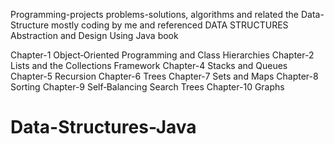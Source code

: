 Programming-projects problems-solutions, algorithms and related the Data-Structure mostly coding by me and referenced DATA STRUCTURES Abstraction and Design Using Java book

Chapter-1 Object‐Oriented Programming and Class Hierarchies
Chapter-2 Lists and the Collections Framework
Chapter-4 Stacks and Queues
Chapter-5 Recursion
Chapter-6 Trees
Chapter-7 Sets and Maps
Chapter-8 Sorting
Chapter-9 Self‐Balancing Search Trees
Chapter-10 Graphs

# Data-Structures-Java
